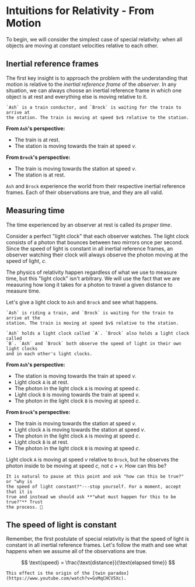 # Intuitions for Relativity - From Motion

To begin, we will consider the simplest case of special relativity: when all
objects are moving at constant velocities relative to each other.

## Inertial reference frames

The first key insight is to approach the problem with the understanding that
motion is relative to the _inertial reference frame_ of the _observer_. In any
situation, we can always choose an inertial reference frame in which one object
is at rest and everything else is moving relative to it.

```admonish example
`Ash` is a train conductor, and `Brock` is waiting for the train to arrive at
the station. The train is moving at speed $v$ relative to the station.
```

**From `Ash`'s perspective:**
- The train is at rest.
- The station is moving towards the train at speed $v$.

**From `Brock`'s perspective:**
- The train is moving towards the station at speed $v$.
- The station is at rest.

`Ash` and `Brock` experience the world from their respective inertial reference
frames. Each of their observations are true, and they are all valid.

## Measuring time

The time experienced by an observer at rest is called its _proper time_.

Consider a perfect "light clock" that each observer watches. The light clock
consists of a photon that bounces between two mirrors once per second. Since the
speed of light is constant in all inertial reference frames, an observer
watching their clock will always observe the photon moving at the speed of
light, $c$.

The physics of relativity happen regardless of what we use to measure time, but
this "light clock" isn't arbitrary. We will use the fact that we are measuring
how long it takes for a photon to travel a given distance to measure time.

Let's give a light clock to `Ash` and `Brock` and see what happens.

```admonish example
`Ash` is riding a train, and `Brock` is waiting for the train to arrive at the
station. The train is moving at speed $v$ relative to the station.

`Ash` holds a light clock called `A`. `Brock` also holds a light clock called
`B`. `Ash` and `Brock` both observe the speed of light in their own light clocks
and in each other's light clocks.
```

**From `Ash`'s perspective:**
- The station is moving towards the train at speed $v$.
- Light clock `A` is at rest.
- The photon in the light clock `A` is moving at speed $c$.
- Light clock `B` is moving towards the train at speed $v$.
- The photon in the light clock `B` is moving at speed $c$.

**From `Brock`'s perspective:**
- The train is moving towards the station at speed $v$.
- Light clock `A` is moving towards the station at speed $v$.
- The photon in the light clock `A` is moving at speed $c$.
- Light clock `B` is at rest.
- The photon in the light clock `B` is moving at speed $c$.

Light clock `A` is moving at speed $v$ relative to `Brock`, but he observes the
photon inside to be moving at speed $c$, not $c+v$. How can this be?

```admonish tip
It is natural to pause at this point and ask "how can this be true?" or "why is
the speed of light constant?"---stop yourself. For a moment, accept that it is
true and instead we should ask **"what must happen for this to be true?"** Trust
the process. 🙏
```

## The speed of light is constant

Remember, the first postulate of special relativity is that the speed of light
is constant in all inertial reference frames. Let's follow the math and see what
happens when we assume all of the observations are true.

$$
\text{speed} = \frac{\text{distance}}{\text{elapsed time}}
$$

```admonish tip
This effect is the origin of the [twin paradox](https://www.youtube.com/watch?v=GsMqCHCV5Xc).
```
